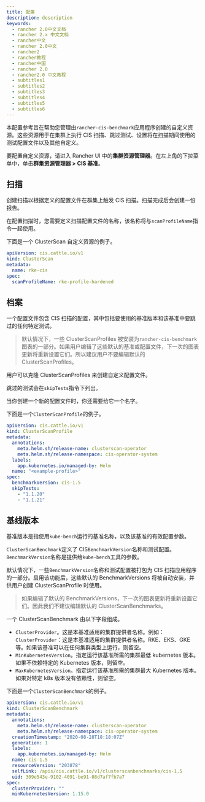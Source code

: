 ```yaml
---
title: 配置
description: description
keywords:
  - rancher 2.0中文文档
  - rancher 2.x 中文文档
  - rancher中文
  - rancher 2.0中文
  - rancher2
  - rancher教程
  - rancher中国
  - rancher 2.0
  - rancher2.0 中文教程
  - subtitles1
  - subtitles2
  - subtitles3
  - subtitles4
  - subtitles5
  - subtitles6
---
```


本配置参考旨在帮助您管理由`rancher-cis-benchmark`应用程序创建的自定义资源。这些资源用于在集群上执行 CIS 扫描、跳过测试、设置将在扫描期间使用的测试配置文件以及其他自定义。

要配置自定义资源，请进入 Rancher UI 中的**集群资源管理器**。在左上角的下拉菜单中，单击**群集资源管理器 > CIS 基准**。

## 扫描

创建扫描以根据定义的配置文件在群集上触发 CIS 扫描。扫描完成后会创建一份报告。

在配置扫描时，您需要定义扫描配置文件的名称，该名称将与`scanProfileName`指令一起使用。

下面是一个 ClusterScan 自定义资源的例子。

```yaml
apiVersion: cis.cattle.io/v1
kind: ClusterScan
metadata:
  name: rke-cis
spec:
  scanProfileName: rke-profile-hardened
```

## 档案

一个配置文件包含 CIS 扫描的配置，其中包括要使用的基准版本和该基准中要跳过的任何特定测试。

> 默认情况下，一些 ClusterScanProfiles 被安装为`rancher-cis-benchmark`图表的一部分。如果用户编辑了这些默认的基准或配置文件，下一次的图表更新将重新设置它们。所以建议用户不要编辑默认的 ClusterScanProfiles。

用户可以克隆 ClusterScanProfiles 来创建自定义配置文件。

跳过的测试会在`skipTests`指令下列出。

当你创建一个新的配置文件时，你还需要给它一个名字。

下面是一个`ClusterScanProfile`的例子。

```yaml
apiVersion: cis.cattle.io/v1
kind: ClusterScanProfile
metadata:
  annotations:
    meta.helm.sh/release-name: clusterscan-operator
    meta.helm.sh/release-namespace: cis-operator-system
  labels:
    app.kubernetes.io/managed-by: Helm
  name: "<example-profile>"
spec:
  benchmarkVersion: cis-1.5
  skipTests:
    - "1.1.20"
    - "1.1.21"
```

## 基线版本

基准版本是指使用`kube-bench`运行的基准名称，以及该基准的有效配置参数。

`ClusterScanBenchmark`定义了 CIS`BenchmarkVersion`名称和测试配置。`BenchmarkVersion`名称是提供给`kube-bench`工具的参数。

默认情况下，一些`BenchmarkVersion`名称和测试配置被打包为 CIS 扫描应用程序的一部分。启用该功能后，这些默认的 BenchmarkVersions 将被自动安装，并供用户创建 ClusterScanProfile 时使用。

> 如果编辑了默认的 BenchmarkVersions，下一次的图表更新将重新设置它们。因此我们不建议编辑默认的 ClusterScanBenchmarks。

一个 ClusterScanBenchmark 由以下字段组成。

- `ClusterProvider`。这是本基准适用的集群提供者名称。例如： `ClusterProvider`：这是本基准适用的集群提供者名称。RKE、EKS、GKE 等。如果该基准可以在任何集群类型上运行，则留空。
- `MinKubernetesVersion`。指定运行该基准所需的集群最低 kubernetes 版本。如果不依赖特定的 Kubernetes 版本，则留空。
- `MaxKubernetesVersion`。指定运行该基准所需的集群最大 Kubernetes 版本。如果对特定 k8s 版本没有依赖性，则留空。

下面是一个`ClusterScanBenchmark`的例子。

```yaml
apiVersion: cis.cattle.io/v1
kind: ClusterScanBenchmark
metadata:
  annotations:
    meta.helm.sh/release-name: clusterscan-operator
    meta.helm.sh/release-namespace: cis-operator-system
  creationTimestamp: "2020-08-28T18:18:07Z"
  generation: 1
  labels:
    app.kubernetes.io/managed-by: Helm
  name: cis-1.5
  resourceVersion: "203878"
  selfLink: /apis/cis.cattle.io/v1/clusterscanbenchmarks/cis-1.5
  uid: 309e543e-9102-4091-be91-08d7af7fb7a7
spec:
  clusterProvider: ""
  minKubernetesVersion: 1.15.0
```
